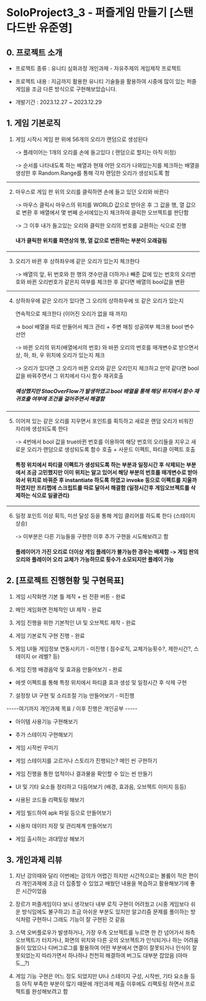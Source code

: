 # SoloProject3_3 - 퍼즐게임 만들기 [스탠다드반 유준영]


## 0. 프로젝트 소개

- 프로젝트 종류 : 유니티 심화과정 개인과제 - 자유주제의 게임제작 프로젝트
  
- 프로젝트 내용 : 지금까지 활용한 유니티 기술들을 활용하여 시중에 많이 있는 퍼즐게임을 조금 다른 방식으로 구현해보았습니다.
    
- 개발기간 : 2023.12.27 ~ 2023.12.29


## 1. 게임 기본로직



1. 게임 시작시 게임 판 위에 56개의 오리가 랜덤으로 생성된다
   
    -> 플레이어는 1개의 오리를 손에 들고있다 ( 랜덤으로 할지는 아직 미정)
   
    -> 순서를 나타내도록 하는 배열과 현재 어떤 오리가 나와있는지를 체크하는 배열을 생성한 후 Random.Range를 통해 각자 랜덤한 오리가 생성되도록 함
   
---

2. 마우스로 게임 판 위의 오리를 클릭하면 손에 들고 있던 오리와 바뀐다

    -> 마우스 클릭시 마우스의 위치를 WORLD 값으로 받아온 후 그 값을 행, 열 값으로 변환 후 배열에서 몇 번째 순서에있는지 체크하여 클릭한 오브젝트를 판단함

    -> 그 이후 내가 들고있는 오리와 클릭한 오리의 번호를 교환하는 식으로 진행

    #### 내가 클릭한 위치를 화면상의 행, 열 값으로 변환하는 부분이 오래걸림


---

3. 오리가 바뀐 후 상하좌우에 같은 오리가 있는지 체크한다
   
    -> 배열의 앞, 뒤 번호와 한 행의 갯수만큼 더하거나 빼준 값에 있는 번호의 오리번호와 바뀐 오리번호가 같은지 여부를 체크한 후 같다면 배열의 bool값을 변환

---

4. 상하좌우에 같은 오리가 있다면 그 오리의 상하좌우에 또 같은 오리가 있는지

    연속적으로 체크한다 (이어진 오리가 없을 때 까지)

    -> bool 배열을 따로 만들어서 체크 관리 + 주변 매칭 성공여부 체크용 bool 변수 선언

    -> 바뀐 오리의 위치(배열에서의 번호) 와 바뀐 오리의 번호를 매개변수로 받으면서 상, 하, 좌, 우 위치에 오리가 있는지 체크

    -> 오리가 있다면 그 오리가 바뀐 오리와 같은 오리인지 체크하고 만약 같다면 bool 값을 바꿔주면서 그 위치에서 다시 함수 재귀호출

    ##### 예상했지만 StacOverFlow가 발생하였고 bool 배열을 통해 해당 위치에서 함수 재귀호출 여부에 조건을 걸어주면서 해결함

---

5. 이어져 있는 같은 오리를 지우면서 포인트를 획득하고 새로운 랜덤 오리가 비워진 자리에 생성되도록 한다

    -> 4번에서 bool 값을 true바뀐 번호를 이용하여 해당 번호의 오리들을 지우고 새로운 오리가 랜덤으로 생성되도록 함수 호출 +  사운드 이펙트, 파티클 이펙트 호출

    #### 특정 위치에서 파티클 이펙트가 생성되도록 하는 부분과 일정시간 후 삭제되는 부분에서 조금 고민했지만 이미 위치는 알고 있어서 해당 부분의 번호를 매개변수로 받아와서 위치로 바꿔준 후 instantiate 하도록     하였고 invoke 등으로 이펙트를 지울까 하였지만 프리펩에 스크립트를 따로 달아서 해결함 (일정시간후 게임오브젝트를 삭제하는 식으로 일괄관리)


---

6. 일정 포인트 이상 획득, 미션 달성 등을 통해 게임 클리어를 하도록 한다 (스테이지 상승)

    -> 이부분은 다른 기능들을 구현한 이후 추가 구현을 시도해보려고 함

    #### 플레이어가 가진 오리로 더이상 게임 플레이가 불가능한 경우는 배제함 -> 게임 판의 오리와 플레이어 오리 교체가 가능하므로 횟수가 소모되지만 플레이 가능
    

## 2. [프로젝트 진행현황 및 구현목표]

1. 게임 시작화면 기본 틀 제작 + 씬 전환 버튼 - 완료

2. 메인 게임화면 전체적인 UI 제작 - 완료

3. 게임 진행을 위한 기본적인 UI 및 오브젝트 제작 - 완료

4. 게임 기본로직 구현 진행 - 완료

5. 게임 UI들 게임정보 연동시키기 - 미진행  ( 점수로직, 교체가능횟수?, 제한시간?, 스테이지 or 레벨? 등)

6. 게임 진행 배경음악 및 효과음 만들어보기 - 완료

+ 에셋 이펙트를 통해 특정 위치에서 파티클 효과 생성 및 일정시간 후 삭제 구현

7. 설정창 UI 구현 및 소리조절 기능 만들어보기 - 미진행


-----여기까지 개인과제 목표 / 이후 진행은 개인공부 -----


- 아이템 사용기능 구현해보기

- 추가 스테이지 구현해보기 

- 게임 시작씬 꾸미기

- 게임 스테이지를 고르거나 스토리가 진행되는? 메인 씬 구현하기
  
- 게임 진행을 통한 업적이나 결과물을 확인할 수 있는 씬 만들기

- UI 및 기타 요소들 정리하고 다듬어보기 (배경, 효과음, 오브젝트 이미지 등등)

- 사용된 코드들 리팩토링 해보기

- 게임 빌드하여 apk 파일 등으로 만들어보기

- 사용자 데이터 저장 및 관리체계 만들어보기

- 게임 출시하는 과대망상 해보기




## 3. 개인과제 리뷰

1. 지난 강의때와 달리 이번에는 강의가 어렵긴 하지만 시간적으로는 볼륨이 적은 편이라 개인과제에 조금 더 집중할 수 있었고 배웠던 내용을 복습하고 활용해보기에 좋은 시간이었음

2. 장르가 퍼즐게임이다 보니 생각보다 내부 로직 구현이 어려웠고 (시중 게임보다 쉬운 방식임에도 불구하고) 조금 아쉬운 부분도 있지만 알고리즘 문제를 풀이하는 방식처럼 구현하니 그래도 기능이 잘 구현된 것 같음

 
3. 스택 오버플로우가 발생하거나, 가장 우측 오브젝트를 누르면 한 칸 넘어가서 좌측 오브젝트가 터지거나, 화면의 위치와 다른 곳의 오브젝트가 인식되거나 하는 어려움들이 있었으나 디버그로그를 활용하여 어떤 부분에서
   연결이 잘못되거나 인식이 잘못되었는지 따라가면서 하나하나 천천히 해결하여 버그도 대부분 잡았음 (아마도,,,?)
   
4. 게임 기능 구현은 어느 정도  되었지만 UI나 스테이지 구성, 시작씬, 기타 요소들 등등 아직 부족한 부분이 많기 때문에 개인과제 제출 이후에도 리팩토링 하면서 프로젝트를 완성해보려고 함

